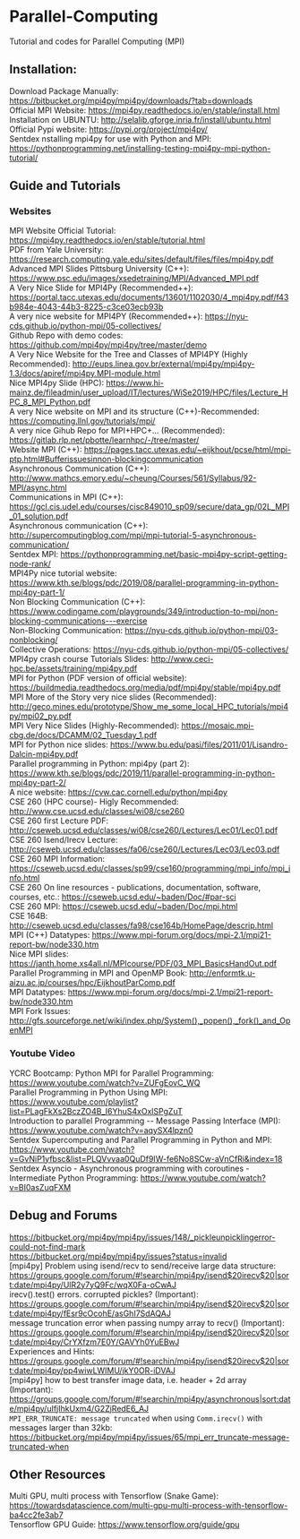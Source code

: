 # Parallel-Computing
Tutorial and codes for Parallel Computing (MPI) 

## Installation: 

Download Package Manually: https://bitbucket.org/mpi4py/mpi4py/downloads/?tab=downloads <br />
Official MPI Website: https://mpi4py.readthedocs.io/en/stable/install.html <br />
Installation on UBUNTU: http://selalib.gforge.inria.fr/install/ubuntu.html <br />
Official Pypi website: https://pypi.org/project/mpi4py/ <br />
Sentdex nstalling mpi4py for use with Python and MPI: https://pythonprogramming.net/installing-testing-mpi4py-mpi-python-tutorial/ <br />


## Guide and Tutorials 
### Websites 

MPI Website Official Tutorial: https://mpi4py.readthedocs.io/en/stable/tutorial.html <br />
PDF from Yale University: https://research.computing.yale.edu/sites/default/files/files/mpi4py.pdf <br />
Advanced MPI Slides Pittsburg University (C++): https://www.psc.edu/images/xsedetraining/MPI/Advanced_MPI.pdf <br />
A Very Nice Slide for MPI4Py (Recommended++): https://portal.tacc.utexas.edu/documents/13601/1102030/4_mpi4py.pdf/f43b984e-4043-44b3-8225-c3ce03ecb93b <br />
A very nice website for MPI4PY (Recommended++): https://nyu-cds.github.io/python-mpi/05-collectives/ <br /> 
Github Repo with demo codes: https://github.com/mpi4py/mpi4py/tree/master/demo <br />
A Very Nice Website for the Tree and Classes of MPI4PY (Highly Recommended): http://eups.linea.gov.br/external/mpi4py/mpi4py-1.3/docs/apiref/mpi4py.MPI-module.html <br />
Nice MPI4py Slide (HPC): https://www.hi-mainz.de/fileadmin/user_upload/IT/lectures/WiSe2019/HPC/files/Lecture_HPC_8_MPI_Python.pdf <br />
A very Nice website on MPI and its structure (C++)-Recommended: https://computing.llnl.gov/tutorials/mpi/ <br />
A very nice Gihub Repo for MPI+HPC+... (Recommended): https://gitlab.rlp.net/pbotte/learnhpc/-/tree/master/ <br />
Website MPI (C++): https://pages.tacc.utexas.edu/~eijkhout/pcse/html/mpi-ptp.html#Bufferissuesinnon-blockingcommunication <br /> 
Asynchronous Communication (C++): http://www.mathcs.emory.edu/~cheung/Courses/561/Syllabus/92-MPI/async.html <br /> 
Communications in MPI (C++): https://gcl.cis.udel.edu/courses/cisc849010_sp09/secure/data_gp/02L_MPI_01_solution.pdf <br /> 
Asynchronous communication (C++): http://supercomputingblog.com/mpi/mpi-tutorial-5-asynchronous-communication/ <br /> 
Sentdex MPI: https://pythonprogramming.net/basic-mpi4py-script-getting-node-rank/ <br /> 
MPI4Py nice tutorial website: https://www.kth.se/blogs/pdc/2019/08/parallel-programming-in-python-mpi4py-part-1/ <br /> 
Non Blocking Communication (C++): https://www.codingame.com/playgrounds/349/introduction-to-mpi/non-blocking-communications---exercise <br /> 
Non-Blocking Communication: https://nyu-cds.github.io/python-mpi/03-nonblocking/ <br /> 
Collective Operations: https://nyu-cds.github.io/python-mpi/05-collectives/ <br /> 
MPI4py crash course Tutorials Slides: http://www.ceci-hpc.be/assets/training/mpi4py.pdf <br /> 
MPI for Python (PDF version of official website): https://buildmedia.readthedocs.org/media/pdf/mpi4py/stable/mpi4py.pdf <br /> 
MPI More of the Story very nice slides (Recommended): http://geco.mines.edu/prototype/Show_me_some_local_HPC_tutorials/mpi4py/mpi02_py.pdf <br /> 
MPI Very Nice Slides (Highly-Recommended): https://mosaic.mpi-cbg.de/docs/DCAMM/02_Tuesday_1.pdf <br /> 
MPI for Python nice slides: https://www.bu.edu/pasi/files/2011/01/Lisandro-Dalcin-mpi4py.pdf <br /> 
Parallel programming in Python: mpi4py (part 2): https://www.kth.se/blogs/pdc/2019/11/parallel-programming-in-python-mpi4py-part-2/ <br /> 
A nice website: https://cvw.cac.cornell.edu/python/mpi4py <br /> 
CSE 260 (HPC course)- Higly Recommended: http://www.cse.ucsd.edu/classes/wi08/cse260 <br /> 
CSE 260 first Lecture PDF: http://cseweb.ucsd.edu/classes/wi08/cse260/Lectures/Lec01/Lec01.pdf <br /> 
CSE 260 Isend/Irecv Lecture: http://cseweb.ucsd.edu/classes/fa06/cse260/Lectures/Lec03/Lec03.pdf <br /> 
CSE 260 MPI Information: https://cseweb.ucsd.edu/classes/sp99/cse160/programming/mpi_info/mpi_info.html <br /> 
CSE 260 On line resources - publications, documentation, software, courses, etc.: https://cseweb.ucsd.edu/~baden/Doc/#par-sci <br /> 
CSE 260 MPI: https://cseweb.ucsd.edu/~baden/Doc/mpi.html <br /> 
CSE 164B: http://cseweb.ucsd.edu/classes/fa98/cse164b/HomePage/descrip.html <br /> 
MPI (C++) Datatypes: https://www.mpi-forum.org/docs/mpi-2.1/mpi21-report-bw/node330.htm <br /> 
Nice MPI slides: https://janth.home.xs4all.nl/MPIcourse/PDF/03_MPI_BasicsHandOut.pdf <br /> 
Parallel Programming in MPI and OpenMP Book: http://enformtk.u-aizu.ac.jp/courses/hpc/EijkhoutParComp.pdf <br /> 
MPI Datatypes: https://www.mpi-forum.org/docs/mpi-2.1/mpi21-report-bw/node330.htm <br /> 
MPI Fork Issues: http://gfs.sourceforge.net/wiki/index.php/System(),_popen(),_fork()_and_OpenMPI <br/> 




### Youtube Video 

YCRC Bootcamp: Python MPI for Parallel Programming: https://www.youtube.com/watch?v=ZUFgEovC_WQ <br />
Parallel Programming in Python Using MPI: https://www.youtube.com/playlist?list=PLagFkXs2BczZO4B_I6YhuS4xOxlSPgZuT <br />
Introduction to parallel Programming -- Message Passing Interface (MPI): https://www.youtube.com/watch?v=aqySX4lpzn0 <br />
Sentdex Supercomputing and Parallel Programming in Python and MPI: https://www.youtube.com/watch?v=GvNiP1yfbsc&list=PLQVvvaa0QuDf9IW-fe6No8SCw-aVnCfRi&index=18 <br />
Sentdex Asyncio - Asynchronous programming with coroutines - Intermediate Python Programming: https://www.youtube.com/watch?v=BI0asZuqFXM <br />
 
## Debug and Forums 

https://bitbucket.org/mpi4py/mpi4py/issues/148/_pickleunpicklingerror-could-not-find-mark <br /> 
https://bitbucket.org/mpi4py/mpi4py/issues?status=invalid <br /> 
[mpi4py] Problem using isend/recv to send/receive large data structure:  https://groups.google.com/forum/#!searchin/mpi4py/isend$20irecv$20|sort:date/mpi4py/UlR2y7yQ9Fc/wqX0Fa-oCwAJ <br /> 
irecv().test() errors. corrupted pickles? (Important): https://groups.google.com/forum/#!searchin/mpi4py/isend$20irecv$20|sort:date/mpi4py/fEsr9cOcohE/asGhI7SdAQAJ <br /> 
message truncation error when passing numpy array to recv() (Important): https://groups.google.com/forum/#!searchin/mpi4py/isend$20irecv$20|sort:date/mpi4py/CrYXfzm7E0Y/GAVYh0YuEBwJ <br /> 
 Experiences and Hints: https://groups.google.com/forum/#!searchin/mpi4py/isend$20irecv$20|sort:date/mpi4py/pp4wiwLWIMU/jkY0OR-iDVAJ <br /> 
[mpi4py] how to best transfer image data, i.e. header + 2d array (Important): https://groups.google.com/forum/#!searchin/mpi4py/asynchronous|sort:date/mpi4py/uIfjIhkUxm4/G2ZjRedE6_AJ <br /> 
 `MPI_ERR_TRUNCATE: message truncated` when using `Comm.irecv()` with messages larger than 32kb: https://bitbucket.org/mpi4py/mpi4py/issues/65/mpi_err_truncate-message-truncated-when <br /> 
 


## Other Resources 

Multi GPU, multi process with Tensorflow (Snake Game): https://towardsdatascience.com/multi-gpu-multi-process-with-tensorflow-ba4cc2fe3ab7 <br />
Tensorflow GPU Guide: https://www.tensorflow.org/guide/gpu <br />

